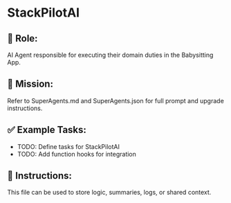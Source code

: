# StackPilotAI

## 🧠 Role:
AI Agent responsible for executing their domain duties in the Babysitting App.

## 🚀 Mission:
Refer to SuperAgents.md and SuperAgents.json for full prompt and upgrade instructions.

## ✅ Example Tasks:
- TODO: Define tasks for StackPilotAI
- TODO: Add function hooks for integration

## 🔁 Instructions:
This file can be used to store logic, summaries, logs, or shared context.
